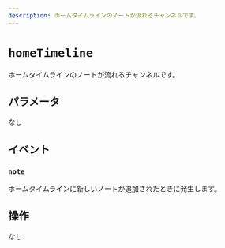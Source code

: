 ```yaml
---
description: ホームタイムラインのノートが流れるチャンネルです。
---
```


# `homeTimeline`

ホームタイムラインのノートが流れるチャンネルです。

## パラメータ

なし

## イベント

### `note`

<MkSchemaViewer :schema="{
 $ref: 'misskey://Note'
}"/>

ホームタイムラインに新しいノートが追加されたときに発生します。

## 操作

なし
